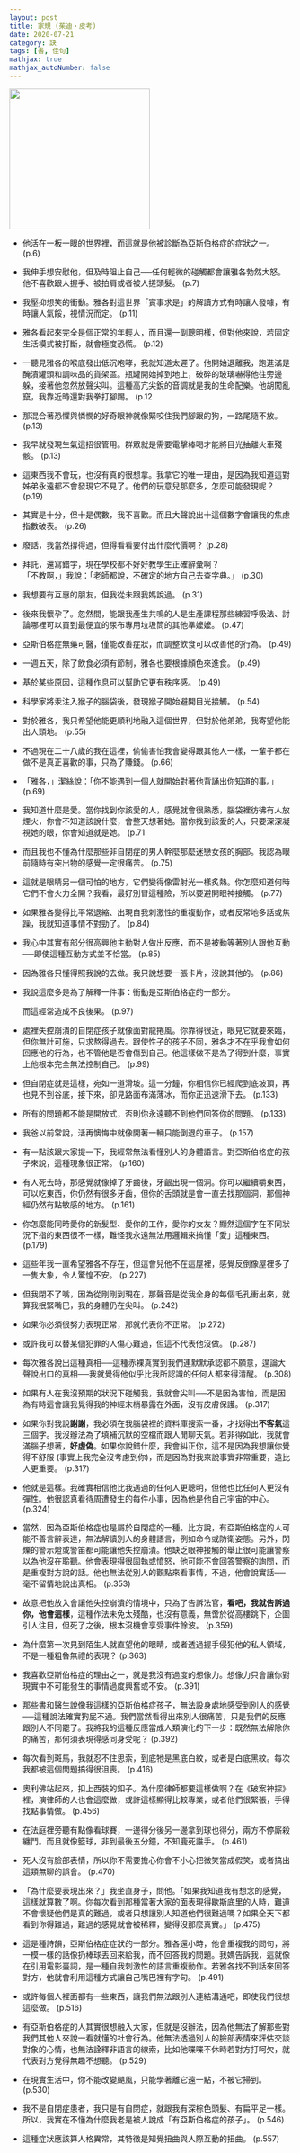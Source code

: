 ```yaml
---
layout: post
title: 家規 (茱迪‧皮考)
date: 2020-07-21
category: 訣
tags: [書, 佳句]
mathjax: true
mathjax_autoNumber: false
---
```


<img src="https://doltegg.github.io/book/images/houserules.jpg" style="width:250px;">

- 他活在一板一眼的世界裡，而這就是他被診斷為亞斯伯格症的症狀之一。 (p.6)

- 我伸手想安慰他，但及時阻止自己──任何輕微的碰觸都會讓雅各勃然大怒。他不喜歡跟人握手、被拍肩或者被人搓頭髮。 (p.7)

- 我壓抑想笑的衝動。雅各對這世界「實事求是」的解讀方式有時讓人發噱，有時讓人氣餒，視情況而定。 (p.11)

- 雅各看起來完全是個正常的年輕人，而且還一副聰明樣，但對他來說，若固定生活模式被打斷，就會極度恐慌。 (p.12)

- 一聽見雅各的喉底發出低沉咆哮，我就知道太遲了。他開始退離我，跑進滿是醃漬罐頭和調味品的貨架區。瓶罐開始掉到地上，破碎的玻璃嚇得他往旁邊躲，接著他忽然放聲尖叫。這種高亢尖銳的音調就是我的生命配樂。他胡闖亂竄，我靠近時還對我拳打腳踢。 (p.12

- 那混合著恐懼與憐憫的好奇眼神就像緊咬住我們腳跟的狗，一路尾隨不放。 (p.13)

- 我早就發現生氣這招很管用。群眾就是需要電擊棒喝才能將目光抽離火車殘骸。 (p.13)

- 這東西我不會玩，也沒有真的很想拿。我拿它的唯一理由，是因為我知道這對姊弟永遠都不會發現它不見了。他們的玩意兒那麼多，怎麼可能發現呢？ (p.19)

- 其實是十分，但十是偶數，我不喜歡。而且大聲說出十這個數字會讓我的焦慮指數破表。 (p.26)

- 廢話，我當然撐得過，但得看看要付出什麼代價啊？ (p.28)

- 拜託，還寫錯字，現在學校都不好好教學生正確辭彙啊？<br>
  「不教啊，」我說：「老師都說，不確定的地方自己去查字典。」 (p.30)

- 我想要有互惠的朋友，但我從未跟我媽說過。 (p.31)

- 後來我懷孕了。忽然間，能跟我產生共鳴的人是生產課程那些練習呼吸法、討論哪裡可以買到最便宜的尿布專用垃圾筒的其他準嬤嬤。 (p.47)

- 亞斯伯格症無藥可醫，僅能改善症狀，而調整飲食可以改善他的行為。 (p.49)

- 一週五天，除了飲食必須有節制，雅各也要根據顏色來進食。 (p.49)

- 基於某些原因，這種作息可以幫助它更有秩序感。 (p.49)

- 科學家將汞注入猴子的腦袋後，發現猴子開始避開目光接觸。 (p.54)

- 對於雅各，我只希望他能更順利地融入這個世界，但對於他弟弟，我寄望他能出人頭地。 (p.55)

- 不過現在二十八歲的我在這裡，偷偷害怕我會變得跟其他人一樣，一輩子都在做不是真正喜歡的事，只為了賺錢。 (p.66)

- 「雅各，」潔絲說：「你不能遇到一個人就開始對著他背誦出你知道的事。」 (p.69)

- 我知道什麼是愛。當你找到你該愛的人，感覺就會很熟悉，腦袋裡彷彿有人放煙火，你會不知道該說什麼，會整天想著她。當你找到該愛的人，只要深深凝視她的眼，你會知道就是她。 (p.71

- 而且我也不懂為什麼那些非自閉症的男人幹麼那麼迷戀女孩的胸部。我認為眼前隨時有突出物的感覺一定很痛苦。 (p.75)


- 這就是眼睛另一個可怕的地方，它們變得像雷射光一樣炙熱。你怎麼知道何時它們不會火力全開？我看，最好別冒這種險，所以要避開眼神接觸。 (p.77)

- 如果雅各變得比平常退縮、出現自我刺激性的重複動作，或者反常地多話或焦躁，我就知道事情不對勁了。 (p.84)

- 我心中其實有部分很高興他主動對人做出反應，而不是被動等著別人跟他互動──即使這種互動方式並不恰當。 (p.85)

- 因為雅各只懂得照我說的去做。我只說想要一張卡片，沒說其他的。 (p.86)

- 我說這麼多是為了解釋一件事：衝動是亞斯伯格症的一部分。<br>

  而這經常造成不良後果。 (p.97)

- 處裡失控崩潰的自閉症孩子就像面對龍捲風。你靠得很近，眼見它就要來臨，但你無計可施，只求熬得過去。跟使性子的孩子不同，雅各才不在乎我會如何回應他的行為，也不管他是否會傷到自己。他這樣做不是為了得到什麼，事實上他根本完全無法控制自己。 (p.99)

- 但自閉症就是這樣，宛如一道滑坡。這一分鐘，你相信你已經爬到底坡頂，再也見不到谷底，接下來，卻見路面布滿薄冰，而你正迅速滑下去。 (p.133)

- 所有的問題都不能是開放式，否則你永遠聽不到他們回答你的問題。 (p.133)

- 我爸以前常說，活再懊悔中就像開著一輛只能倒退的車子。 (p.157)

- 有一點該跟大家提一下，我經常無法看懂別人的身體語言。對亞斯伯格症的孩子來說，這種現象很正常。 (p.160)

- 有人死去時，那感覺就像掉了牙齒後，牙齦出現一個洞。你可以繼續嚼東西，可以吃東西，你仍然有很多牙齒，但你的舌頭就是會一直去找那個洞，那個神經仍然有點敏感的地方。 (p.161)

- 你怎麼能同時愛你的新髮型、愛你的工作，愛你的女友？顯然這個字在不同狀況下指的東西很不一樣，難怪我永遠無法用邏輯來搞懂「愛」這種東西。 (p.179)

- 這些年我一直希望雅各不存在，但這會兒他不在這屋裡，感覺反倒像屋裡多了一隻大象，令人驚惶不安。 (p.227)

- 但我閉不了嘴，因為從剛剛到現在，那聲音是從我全身的每個毛孔衝出來，就算我抿緊嘴巴，我的身體仍在尖叫。 (p.242)

- 如果你必須很努力表現正常，那就代表你不正常。 (p.272)

- 或許我可以替某個犯罪的人傷心難過，但這不代表他沒做。 (p.287)

- 每次雅各說出這種真相──這種赤裸真實到我們連默默承認都不願意，遑論大聲說出口的真相──我就覺得他似乎比我所認識的任何人都來得清醒。 (p.308)

- 如果有人在我沒預期的狀況下碰觸我，我就會尖叫──不是因為害怕，而是因為有時這會讓我覺得我的神經末梢暴露在外面，沒有皮膚保護。 (p.317)	

- 如果你對我說**謝謝**，我必須在我腦袋裡的資料庫搜索一番，才找得出**不客氣**這三個字。我沒辦法為了填補沉默的空檔而跟人閒聊天氣。若非得如此，我就會滿腦子想著，**好虛偽**。如果你說錯什麼，我會糾正你，這不是因為我想讓你覺得不舒服 (事實上我完全沒考慮到你)，而是因為對我來說事實非常重要，遠比人更重要。 (p.317)

- 他就是這樣。我確實相信他比我遇過的任何人更聰明，但他也比任何人更沒有彈性。他很認真看待周遭發生的每件小事，因為他是他自己宇宙的中心。 (p.324)

- 當然，因為亞斯伯格症也是屬於自閉症的一種。比方說，有亞斯伯格症的人可能不善言辭表達，無法解讀別人的身體語言，例如命令或防衛姿態。另外，閃爍的警示燈或警笛都可能讓他失控崩潰。他缺乏眼神接觸的舉止很可能讓警察以為他沒在聆聽。他會表現得很固執或憤怒，他可能不會回答警察的詢問，而是重複對方說的話。他也無法從別人的觀點來看事情，不過，他會說實話──毫不留情地說出真相。 (p.353)

- 故意把他放入會讓他失控崩潰的情境中，只為了告訴法官，**看吧，我就告訴過你，他會這樣**，這種作法未免太殘酷，也沒有意義，無啻於從高樓跳下，企圖引人注目，但死了之後，根本沒機會享受事件餘波。 (p.359)

- 為什麼第一次見到陌生人就直望他的眼睛，或者透過握手侵犯他的私人領域，不是一種粗魯無禮的表現？ (p.363)

- 我喜歡亞斯伯格症的理由之一，就是我沒有過度的想像力。想像力只會讓你對現實中不可能發生的事情過度興奮或不安。 (p.391)

- 那些書和醫生說像我這樣的亞斯伯格症孩子，無法設身處地感受到別人的感覺──這種說法確實狗屁不通。我們當然看得出來別人很痛苦，只是我們的反應跟別人不同罷了。我將我的這種反應當成人類演化的下一步：既然無法解除你的痛苦，那何須表現得感同身受呢？ (p.392)

- 每次看到斑馬，我就忍不住思索，到底牠是黑底白紋，或者是白底黑紋。每次我都被這個問題搞得很沮喪。 (p.416)

- 奧利佛站起來，扣上西裝的釦子。為什麼律師都要這樣做啊？在《破案神探》裡，演律師的人也會這麼做，或許這樣顯得比較專業，或者他們很緊張，手得找點事情做。 (p.456)

- 在法庭裡旁聽有點像看球賽，一邊得分後另一邊拿到球也得分，兩方不停廝殺纏鬥。而且就像籃球，非到最後五分鐘，不知鹿死誰手。 (p.461)

- 死人沒有臉部表情，所以你不需要擔心你會不小心把微笑當成假笑，或者搞出這類無聊的誤會。 (p.470)

- 「為什麼要表現出來？」我坐直身子，問他。「如果我知道我有想念的感覺，這樣就算數了啊。你每次看到那種當著大家的面表現得歇斯底里的人時，難道不會懷疑他們是真的難過，或者只想讓別人知道他們很難過嗎？如果全天下都看到你得難過，難過的感覺就會被稀釋，變得沒那麼真實。」 (p.475)

- 這是種詩韻，亞斯伯格症症狀的一部分。雅各還小時，他會重複我的問句，將一模一樣的話像扔棒球丟回來給我，而不回答我的問題。我媽告訴我，這就像在引用電影臺詞，是一種自我刺激性的語言重複動作。若雅各找不到話來回答對方，他就會利用這種方式讓自己嘴巴裡有字句。 (p.491)

- 或許每個人裡面都有一些東西，讓我們無法跟別人連結溝通吧，即使我們很想這麼做。 (p.516)

- 有亞斯伯格症的人其實很想融入大家，但就是沒辦法，因為他無法了解那些對我們其他人來說一看就懂的社會行為。他無法透過別人的臉部表情來評估交談對象的心情，也無法詮釋非語言的線索，比如他喋喋不休時若對方打呵欠，就代表對方覺得無趣不想聽。 (p.529)

- 在現實生活中，你不能改變颶風，只能學著離它遠一點，不被它掃到。 (p.530)

- 我不是自閉症患者，我只是有自閉症，就跟我有深棕色頭髮、有扁平足一樣。所以，我實在不懂為什麼我老是被人說成「有亞斯伯格症的孩子」。 (p.546)

- 這種症狀應該算人格異常，其特徵是知覺扭曲與人際互動的扭曲。 (p.557)
